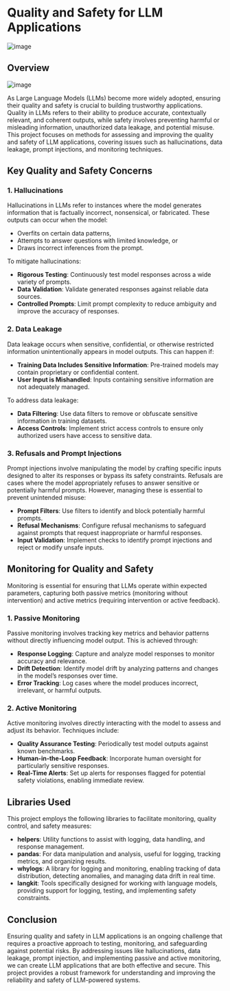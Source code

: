 # Quality and Safety for LLM Applications   

![image](https://github.com/user-attachments/assets/ce1060aa-81ee-4c67-957b-3d7fe4356cf7)          
     
## Overview

![image](https://github.com/user-attachments/assets/0c97c6d1-f60b-4499-96f8-1324e21b9325)

As Large Language Models (LLMs) become more widely adopted, ensuring their quality and safety is crucial to building trustworthy applications. Quality in LLMs refers to their ability to produce accurate, contextually relevant, and coherent outputs, while safety involves preventing harmful or misleading information, unauthorized data leakage, and potential misuse. This project focuses on methods for assessing and improving the quality and safety of LLM applications, covering issues such as hallucinations, data leakage, prompt injections, and monitoring techniques.

## Key Quality and Safety Concerns
    
### 1. Hallucinations
Hallucinations in LLMs refer to instances where the model generates information that is factually incorrect, nonsensical, or fabricated. These outputs can occur when the model:
- Overfits on certain data patterns,
- Attempts to answer questions with limited knowledge, or
- Draws incorrect inferences from the prompt.

To mitigate hallucinations:
- **Rigorous Testing**: Continuously test model responses across a wide variety of prompts.
- **Data Validation**: Validate generated responses against reliable data sources.
- **Controlled Prompts**: Limit prompt complexity to reduce ambiguity and improve the accuracy of responses.

### 2. Data Leakage
Data leakage occurs when sensitive, confidential, or otherwise restricted information unintentionally appears in model outputs. This can happen if:
- **Training Data Includes Sensitive Information**: Pre-trained models may contain proprietary or confidential content.
- **User Input is Mishandled**: Inputs containing sensitive information are not adequately managed.

To address data leakage:
- **Data Filtering**: Use data filters to remove or obfuscate sensitive information in training datasets.
- **Access Controls**: Implement strict access controls to ensure only authorized users have access to sensitive data.

### 3. Refusals and Prompt Injections
Prompt injections involve manipulating the model by crafting specific inputs designed to alter its responses or bypass its safety constraints. Refusals are cases where the model appropriately refuses to answer sensitive or potentially harmful prompts. However, managing these is essential to prevent unintended misuse:
- **Prompt Filters**: Use filters to identify and block potentially harmful prompts.
- **Refusal Mechanisms**: Configure refusal mechanisms to safeguard against prompts that request inappropriate or harmful responses.
- **Input Validation**: Implement checks to identify prompt injections and reject or modify unsafe inputs.

## Monitoring for Quality and Safety

Monitoring is essential for ensuring that LLMs operate within expected parameters, capturing both passive metrics (monitoring without intervention) and active metrics (requiring intervention or active feedback).

### 1. Passive Monitoring
Passive monitoring involves tracking key metrics and behavior patterns without directly influencing model output. This is achieved through:
- **Response Logging**: Capture and analyze model responses to monitor accuracy and relevance.
- **Drift Detection**: Identify model drift by analyzing patterns and changes in the model’s responses over time.
- **Error Tracking**: Log cases where the model produces incorrect, irrelevant, or harmful outputs.

### 2. Active Monitoring
Active monitoring involves directly interacting with the model to assess and adjust its behavior. Techniques include:
- **Quality Assurance Testing**: Periodically test model outputs against known benchmarks.
- **Human-in-the-Loop Feedback**: Incorporate human oversight for particularly sensitive responses.
- **Real-Time Alerts**: Set up alerts for responses flagged for potential safety violations, enabling immediate review.

## Libraries Used

This project employs the following libraries to facilitate monitoring, quality control, and safety measures:

- **helpers**: Utility functions to assist with logging, data handling, and response management.
- **pandas**: For data manipulation and analysis, useful for logging, tracking metrics, and organizing results.
- **whylogs**: A library for logging and monitoring, enabling tracking of data distribution, detecting anomalies, and managing data drift in real time.
- **langkit**: Tools specifically designed for working with language models, providing support for logging, testing, and implementing safety constraints.

## Conclusion

Ensuring quality and safety in LLM applications is an ongoing challenge that requires a proactive approach to testing, monitoring, and safeguarding against potential risks. By addressing issues like hallucinations, data leakage, prompt injection, and implementing passive and active monitoring, we can create LLM applications that are both effective and secure. This project provides a robust framework for understanding and improving the reliability and safety of LLM-powered systems.
